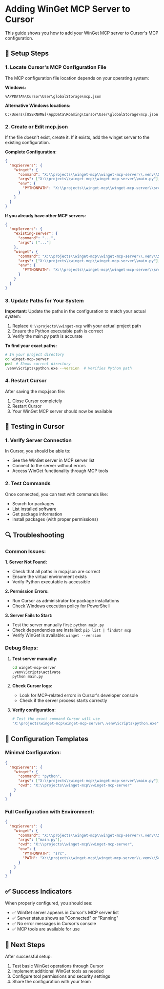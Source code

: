 # Adding WinGet MCP Server to Cursor

This guide shows you how to add your WinGet MCP server to Cursor's MCP configuration.

## 🔧 Setup Steps

### 1. Locate Cursor's MCP Configuration File

The MCP configuration file location depends on your operating system:

**Windows:**
```
%APPDATA%\Cursor\User\globalStorage\mcp.json
```

**Alternative Windows locations:**
```
C:\Users\[USERNAME]\AppData\Roaming\Cursor\User\globalStorage\mcp.json
```

### 2. Create or Edit mcp.json

If the file doesn't exist, create it. If it exists, add the winget server to the existing configuration.

**Complete Configuration:**
```json
{
  "mcpServers": {
    "winget": {
      "command": "X:\\projects\\winget-mcp\\winget-mcp-server\\.venv\\Scripts\\python.exe",
      "args": ["X:\\projects\\winget-mcp\\winget-mcp-server\\main.py"],
      "env": {
        "PYTHONPATH": "X:\\projects\\winget-mcp\\winget-mcp-server\\src"
      }
    }
  }
}
```

**If you already have other MCP servers:**
```json
{
  "mcpServers": {
    "existing-server": {
      "command": "...",
      "args": ["..."]
    },
    "winget": {
      "command": "X:\\projects\\winget-mcp\\winget-mcp-server\\.venv\\Scripts\\python.exe",
      "args": ["X:\\projects\\winget-mcp\\winget-mcp-server\\main.py"],
      "env": {
        "PYTHONPATH": "X:\\projects\\winget-mcp\\winget-mcp-server\\src"
      }
    }
  }
}
```

### 3. Update Paths for Your System

**Important:** Update the paths in the configuration to match your actual system:

1. Replace `X:\\projects\\winget-mcp` with your actual project path
2. Ensure the Python executable path is correct
3. Verify the main.py path is accurate

**To find your exact paths:**
```bash
# In your project directory
cd winget-mcp-server
pwd  # Shows current directory
.venv\Scripts\python.exe --version  # Verifies Python path
```

### 4. Restart Cursor

After saving the mcp.json file:
1. Close Cursor completely
2. Restart Cursor
3. Your WinGet MCP server should now be available

## 🧪 Testing in Cursor

### 1. Verify Server Connection

In Cursor, you should be able to:
- See the WinGet server in MCP server list
- Connect to the server without errors
- Access WinGet functionality through MCP tools

### 2. Test Commands

Once connected, you can test with commands like:
- Search for packages
- List installed software
- Get package information
- Install packages (with proper permissions)

## 🔍 Troubleshooting

### Common Issues:

**1. Server Not Found:**
- Check that all paths in mcp.json are correct
- Ensure the virtual environment exists
- Verify Python executable is accessible

**2. Permission Errors:**
- Run Cursor as administrator for package installations
- Check Windows execution policy for PowerShell

**3. Server Fails to Start:**
- Test the server manually first: `python main.py`
- Check dependencies are installed: `pip list | findstr mcp`
- Verify WinGet is available: `winget --version`

### Debug Steps:

1. **Test server manually:**
   ```bash
   cd winget-mcp-server
   .venv\Scripts\activate
   python main.py
   ```

2. **Check Cursor logs:**
   - Look for MCP-related errors in Cursor's developer console
   - Check if the server process starts correctly

3. **Verify configuration:**
   ```bash
   # Test the exact command Cursor will use
   "X:\projects\winget-mcp\winget-mcp-server\.venv\Scripts\python.exe" "X:\projects\winget-mcp\winget-mcp-server\main.py"
   ```

## 📝 Configuration Templates

### Minimal Configuration:
```json
{
  "mcpServers": {
    "winget": {
      "command": "python",
      "args": ["X:\\projects\\winget-mcp\\winget-mcp-server\\main.py"],
      "cwd": "X:\\projects\\winget-mcp\\winget-mcp-server"
    }
  }
}
```

### Full Configuration with Environment:
```json
{
  "mcpServers": {
    "winget": {
      "command": "X:\\projects\\winget-mcp\\winget-mcp-server\\.venv\\Scripts\\python.exe",
      "args": ["main.py"],
      "cwd": "X:\\projects\\winget-mcp\\winget-mcp-server",
      "env": {
        "PYTHONPATH": "src",
        "PATH": "X:\\projects\\winget-mcp\\winget-mcp-server\\.venv\\Scripts;${PATH}"
      }
    }
  }
}
```

## ✅ Success Indicators

When properly configured, you should see:
- ✅ WinGet server appears in Cursor's MCP server list
- ✅ Server status shows as "Connected" or "Running"
- ✅ No error messages in Cursor's console
- ✅ MCP tools are available for use

## 🚀 Next Steps

After successful setup:
1. Test basic WinGet operations through Cursor
2. Implement additional WinGet tools as needed
3. Configure tool permissions and security settings
4. Share the configuration with your team 